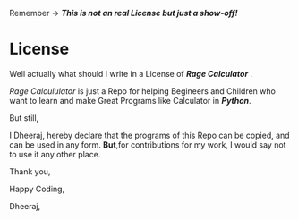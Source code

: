 Remember -> _**This is not an real License but just a show-off!**_

# License

Well actually what should I write in a License of _**Rage Calculator**_ .

_Rage Calcululator_ is just a Repo for helping Begineers and Children who want to learn and make 
Great Programs like Calculator in _**Python**_.

But still,

I Dheeraj, hereby declare that the programs of this Repo can be copied, and can be used in any form.
**But**,for contributions for my work, I would say not to use it any other place.

Thank you,

Happy Coding,

Dheeraj,


